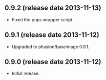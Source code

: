 ## 0.9.2 (release date 2013-11-13)

 * Fixed the pups wrapper script.

## 0.9.1 (release date 2013-11-12)

 * Upgraded to phusion/baseimage 0.9.1.

## 0.9.0 (release date 2013-11-12)

 * Initial release.
